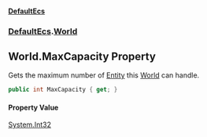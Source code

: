 #### [DefaultEcs](DefaultEcs.md 'DefaultEcs')
### [DefaultEcs](DefaultEcs.md#DefaultEcs 'DefaultEcs').[World](World.md 'DefaultEcs.World')

## World.MaxCapacity Property

Gets the maximum number of [Entity](Entity.md 'DefaultEcs.Entity') this [World](World.md 'DefaultEcs.World') can handle.

```csharp
public int MaxCapacity { get; }
```

#### Property Value
[System.Int32](https://docs.microsoft.com/en-us/dotnet/api/System.Int32 'System.Int32')